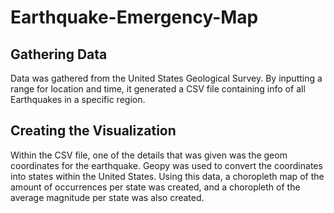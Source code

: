 # Earthquake-Emergency-Map

## Gathering Data

Data was gathered from the United States Geological Survey. By inputting a range for location and time, it generated a CSV file containing info of all Earthquakes in a specific region.

## Creating the Visualization

Within the CSV file, one of the details that was given was the geom coordinates for the earthquake. Geopy was used to convert the coordinates into states within the United States. Using this data, a choropleth map of the amount of occurrences per state was created, and a choropleth of the average magnitude per state was also created.

